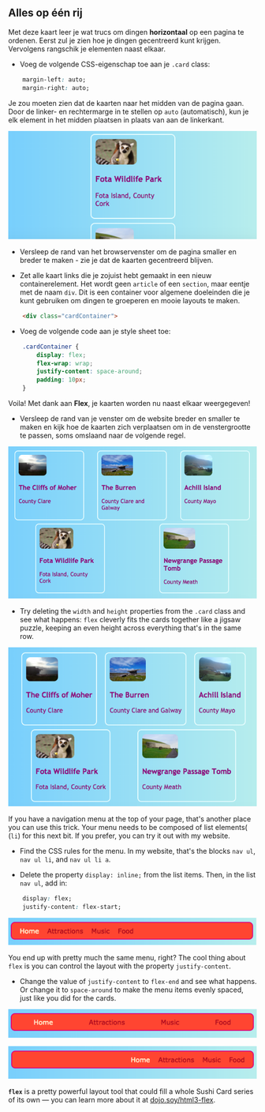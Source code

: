 ## Alles op één rij

Met deze kaart leer je wat trucs om dingen **horizontaal** op een pagina te ordenen. Eerst zul je zien hoe je dingen gecentreerd kunt krijgen. Vervolgens rangschik je elementen naast elkaar.

+ Voeg de volgende CSS-eigenschap toe aan je `.card` class:

```css
    margin-left: auto;
    margin-right: auto;
```

Je zou moeten zien dat de kaarten naar het midden van de pagina gaan. Door de linker- en rechtermarge in te stellen op `auto` (automatisch), kun je elk element in het midden plaatsen in plaats van aan de linkerkant.

![The cards appear in the middle instead of over to the left](images/marginAuto.png)

+ Versleep de rand van het browservenster om de pagina smaller en breder te maken - zie je dat de kaarten gecentreerd blijven.

+ Zet alle kaart links die je zojuist hebt gemaakt in een nieuw containerelement. Het wordt geen `article` of een `section`, maar eentje met de naam `div`. Dit is een container voor algemene doeleinden die je kunt gebruiken om dingen te groeperen en mooie layouts te maken.

```html
    <div class="cardContainer">
```

+ Voeg de volgende code aan je style sheet toe:

```css
    .cardContainer {
        display: flex;
        flex-wrap: wrap;
        justify-content: space-around;
        padding: 10px;
    }
```

Voila! Met dank aan **Flex**, je kaarten worden nu naast elkaar weergegeven!

+ Versleep de rand van je venster om de website breder en smaller te maken en kijk hoe de kaarten zich verplaatsen om in de venstergrootte te passen, soms omslaand naar de volgende regel.

![Cards arranged in two rows spaced evenly to fit the browser width](images/flexSideBySide.png)

+ Try deleting the `width` and `height` properties from the `.card` class and see what happens: `flex` cleverly fits the cards together like a jigsaw puzzle, keeping an even height across everything that's in the same row.

![Cards arranged side by side with automatic width](images/flexAutoWidths.png)

If you have a navigation menu at the top of your page, that's another place you can use this trick. Your menu needs to be composed of list elements( (`li`) for this next bit. If you prefer, you can try it out with my website.

+ Find the CSS rules for the menu. In my website, that's the blocks `nav ul`, `nav ul li`, and `nav ul li a`.

+ Delete the property `display: inline;` from the list items. Then, in the list `nav ul`, add in:

```css
    display: flex;
    justify-content: flex-start;
```

![Menu with items aligned to the left](images/flexMenuStart.png)

You end up with pretty much the same menu, right? The cool thing about `flex` is you can control the layout with the property `justify-content`.

+ Change the value of `justify-content` to `flex-end` and see what happens. Or change it to `space-around` to make the menu items evenly spaced, just like you did for the cards.

![Menu with items evenly spaced](images/flexMenuSpace.png)

![Menu with items aligned to the right](images/flexMenuEnd.png)

**`flex`** is a pretty powerful layout tool that could fill a whole Sushi Card series of its own — you can learn more about it at [dojo.soy/html3-flex](http://dojo.soy/html3-flex).